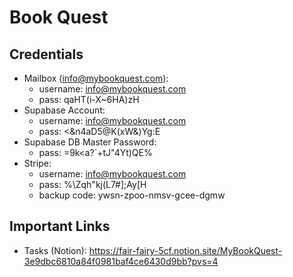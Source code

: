 # Book Quest

## Credentials

- Mailbox (info@mybookquest.com):
  - username: info@mybookquest.com
  - pass: qaHT(i-X~6HA)zH
- Supabase Account:
  - username: info@mybookquest.com
  - pass: <&n4aD5@K(xW&)Yg:E
- Supabase DB Master Password:
  - pass: =9k<a?`+tJ"4Yt)QE%
- Stripe:
  - username: info@mybookquest.com
  - pass: %\Zqh"kj(L7#];Ay[H
  - backup code: ywsn-zpoo-nmsv-gcee-dgmw

## Important Links

- Tasks (Notion): https://fair-fairy-5cf.notion.site/MyBookQuest-3e9dbc6810a84f0981baf4ce6430d9bb?pvs=4
